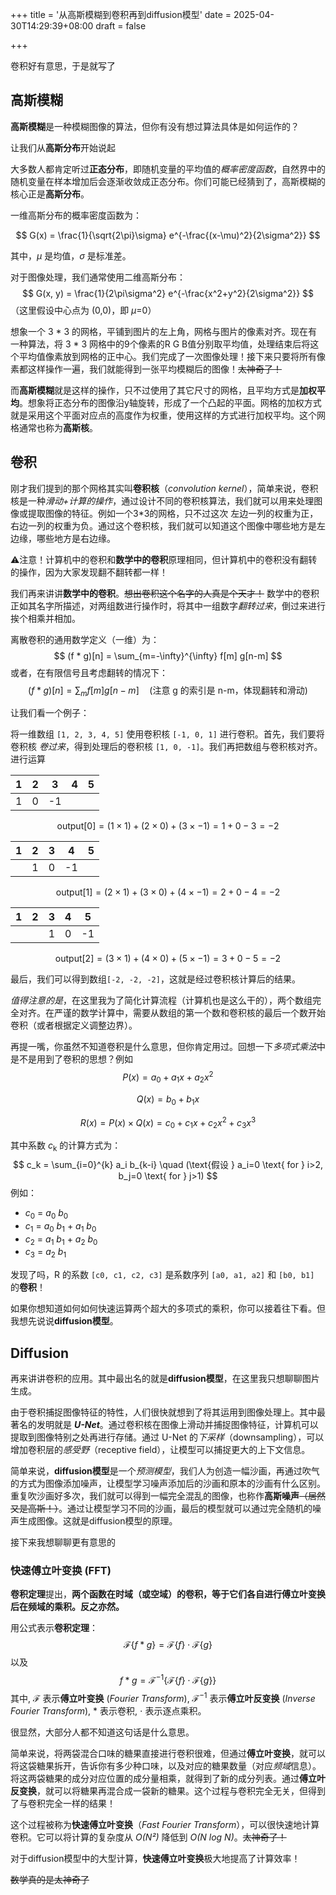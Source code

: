 +++
title = '从高斯模糊到卷积再到diffusion模型'
date = 2025-04-30T14:29:39+08:00
draft = false

+++

卷积好有意思，于是就写了

<!--more-->

## **高斯模糊**

**高斯模糊**是一种模糊图像的算法，但你有没有想过算法具体是如何运作的？

让我们从**高斯分布**开始说起

大多数人都肯定听过**正态分布**，即随机变量的平均值的*概率密度函数*，自然界中的随机变量在样本增加后会逐渐收敛成正态分布。你们可能已经猜到了，高斯模糊的核心正是**高斯分布**。

一维高斯分布的概率密度函数为：

$$
 G(x) = \frac{1}{\sqrt{2\pi}\sigma} e^{-\frac{(x-\mu)^2}{2\sigma^2}}
$$

其中，*μ* 是均值，*σ* 是标准差。

对于图像处理，我们通常使用二维高斯分布：
$$
G(x, y) = \frac{1}{2\pi\sigma^2} e^{-\frac{x^2+y^2}{2\sigma^2}}
$$
（这里假设中心点为 (0,0)，即 *μ*=0）

想象一个 3 * 3 的网格，平铺到图片的左上角，网格与图片的像素对齐。现在有一种算法，将 3 * 3 网格中的9个像素的R G B值分别取平均值，处理结束后将这个平均值像素放到网格的正中心。我们完成了一次图像处理！接下来只要将所有像素都这样操作一遍，我们就能得到一张平均模糊后的图像！~~太神奇了！~~

而**高斯模糊**就是这样的操作，只不过使用了其它尺寸的网格，且平均方式是**加权平均**。想象将正态分布的图像沿y轴旋转，形成了一个凸起的平面。网格的加权方式就是采用这个平面对应点的高度作为权重，使用这样的方式进行加权平均。这个网格通常也称为**高斯核**。

## **卷积**

刚才我们提到的那个网格其实叫**卷积核**（*convolution kernel*），简单来说，卷积核是一种*滑动+计算的操作*，通过设计不同的卷积核算法，我们就可以用来处理图像或提取图像的特征。例如一个3*3的网格，只不过这次 左边一列的权重为正，右边一列的权重为负。通过这个卷积核，我们就可以知道这个图像中哪些地方是左边缘，哪些地方是右边缘。

⚠️注意！计算机中的卷积和**数学中的卷积**原理相同，但计算机中的卷积没有翻转的操作，因为大家发现翻不翻转都一样！

我们再来讲讲**数学中的卷积**。~~想出卷积这个名字的人真是个天才！~~ 数学中的卷积正如其名字所描述，对两组数进行操作时，将其中一组数字*翻转过来*，倒过来进行挨个相乘并相加。

离散卷积的通用数学定义（一维）为：
$$
(f * g)[n] = \sum_{m=-\infty}^{\infty} f[m] g[n-m]
$$
或者，在有限信号且考虑翻转的情况下：
$$
(f * g)[n] = \sum_{m} f[m] g[n-m] \quad \text{(注意 g 的索引是 n-m，体现翻转和滑动)}
$$

让我们看一个例子：

将一维数组 `[1, 2, 3, 4, 5]` 使用卷积核 `[-1, 0, 1]` 进行卷积。首先，我们要将卷积核 *卷过来*，得到处理后的卷积核 `[1, 0, -1]`。我们再把数组与卷积核对齐。进行运算

| 1    | 2    | 3    | 4    | 5    |
| ---- | ---- | ---- | ---- | ---- |
| 1    | 0    | -1   |      |      |

$$
\text{output}[0] = (1 \times 1) + (2 \times 0) + (3 \times -1) = 1 + 0 - 3 = -2
$$

| 1    | 2    | 3    | 4    | 5    |
| ---- | ---- | ---- | ---- | ---- |
|      | 1    | 0    | -1   |      |

$$
 \text{output}[1] = (2 \times 1) + (3 \times 0) + (4 \times -1) = 2 + 0 - 4 = -2
$$

| 1    | 2    | 3    | 4    | 5    |
| ---- | ---- | ---- | ---- | ---- |
|      |      | 1    | 0    | -1   |

$$
\text{output}[2] = (3 \times 1) + (4 \times 0) + (5 \times -1) = 3 + 0 - 5 = -2
$$

最后，我们可以得到数组`[-2, -2, -2]`，这就是经过卷积核计算后的结果。

*值得注意的是*，在这里我为了简化计算流程（计算机也是这么干的），两个数组完全对齐。在严谨的数学计算中，需要从数组的第一个数和卷积核的最后一个数开始卷积（或者根据定义调整边界）。

再提一嘴，你虽然不知道卷积是什么意思，但你肯定用过。回想一下*多项式乘法*中是不是用到了卷积的思想？例如
$$
P(x) = a_0 + a_1 x + a_2 x^2
$$

$$
Q(x) = b_0 + b_1 x
$$

$$
R(x) = P(x) \times Q(x) = c_0 + c_1 x + c_2 x^2 + c_3 x^3
$$

其中系数 *c*<sub>k</sub> 的计算方式为：
$$
c_k = \sum_{i=0}^{k} a_i b_{k-i} \quad (\text{假设 } a_i=0 \text{ for } i>2, b_j=0 \text{ for } j>1)
$$
例如：
*   *c*<sub>0</sub> = *a*<sub>0</sub> *b*<sub>0</sub>
*   *c*<sub>1</sub> = *a*<sub>0</sub> *b*<sub>1</sub> + *a*<sub>1</sub> *b*<sub>0</sub>
*   *c*<sub>2</sub> = *a*<sub>1</sub> *b*<sub>1</sub> + *a*<sub>2</sub> *b*<sub>0</sub>
*   *c*<sub>3</sub> = *a*<sub>2</sub> *b*<sub>1</sub>

发现了吗，R 的系数 `[c0, c1, c2, c3]` 是系数序列 `[a0, a1, a2]` 和 `[b0, b1]` 的**卷积**！

如果你想知道如何如何快速运算两个超大的多项式的乘积，你可以接着往下看。但我想先说说**diffusion模型**。

## **Diffusion**

再来讲讲卷积的应用。其中最出名的就是**diffusion模型**，在这里我只想聊聊图片生成。

由于卷积捕捉图像特征的特性，人们很快就想到了将其运用到图像处理上。其中最著名的发明就是 ***U-Net***。通过卷积核在图像上滑动并捕捉图像特征，计算机可以提取到图像特别之处再进行存储。通过 U-Net 的*下采样*（downsampling），可以增加卷积层的*感受野*（receptive field），让模型可以捕捉更大的上下文信息。

简单来说，**diffusion模型**是一个*预测模型*，我们人为创造一幅沙画，再通过吹气的方式为图像添加噪声，让模型学习噪声添加后的沙画和原本的沙画有什么区别。重复吹沙画好多次，我们就可以得到一幅完全混乱的图像，也称作**高斯噪声**~~（居然又是高斯！）~~。通过让模型学习不同的沙画，最后的模型就可以通过完全随机的噪声生成图像。这就是diffusion模型的原理。

接下来我想聊聊更有意思的

### **快速傅立叶变换** (FFT)

**卷积定理**提出，**两个函数在时域（或空域）的卷积，等于它们各自进行傅立叶变换后在频域的乘积。反之亦然。**

用公式表示**卷积定理**：
$$
\mathcal{F}\{f * g\} = \mathcal{F}\{f\} \cdot \mathcal{F}\{g\}
$$
以及
$$
f * g = \mathcal{F}^{-1}\{\mathcal{F}\{f\} \cdot \mathcal{F}\{g\}\}
$$
其中, $\mathcal{F}$ 表示**傅立叶变换** (*Fourier Transform*), $\mathcal{F}^{-1}$ 表示**傅立叶反变换** (*Inverse Fourier Transform*), $*$ 表示卷积, $\cdot$ 表示逐点乘积。

很显然，大部分人都不知道这句话是什么意思。

简单来说，将两袋混合口味的糖果直接进行卷积很难，但通过**傅立叶变换**，就可以将这袋糖果拆开，告诉你有多少种口味，以及对应的糖果数量（对应*频域*信息）。将这两袋糖果的成分对应位置的成分量相乘，就得到了新的成分列表。通过**傅立叶反变换**，就可以将糖果再混合成一袋新的糖果。这个过程与卷积完全无关，但得到了与卷积完全一样的结果！

这个过程被称为**快速傅立叶变换**（*Fast Fourier Transform*），可以很快速地计算卷积。它可以将计算的复杂度从 *O(N²)* 降低到 *O(N log N)*。~~太神奇了！~~

对于diffusion模型中的大型计算，**快速傅立叶变换**极大地提高了计算效率！

~~数学真的是太神奇了~~
